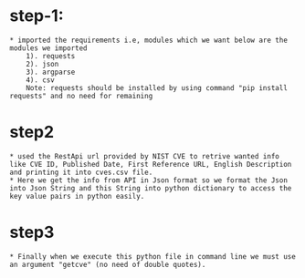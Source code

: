 # step-1:
    * imported the requirements i.e, modules which we want below are the modules we imported
        1). requests
        2). json
        3). argparse
        4). csv
        Note: requests should be installed by using command "pip install requests" and no need for remaining

# step2
    * used the RestApi url provided by NIST CVE to retrive wanted info like CVE ID, Published Date, First Reference URL, English Description
    and printing it into cves.csv file. 
    * Here we get the info from API in Json format so we format the Json into Json String and this String into python dictionary to access the key value pairs in python easily. 

# step3
    * Finally when we execute this python file in command line we must use an argument "getcve" (no need of double quotes).